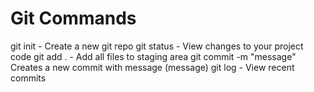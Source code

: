 # Git Commands

git init - Create a new git repo
git status - View changes to your project code
git add . - Add all files to staging area
git commit -m "message" Creates a new commit with message (message)
git log - View recent commits